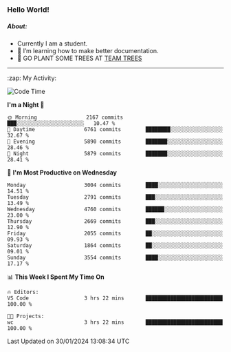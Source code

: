 ### Hello World!

##### About:
- Currently I am a student.
- 🌱 I’m learning how to make better documentation.
- 🌱 GO PLANT SOME TREES AT [TEAM TREES](https://teamtrees.org/)

---
  <summary>:zap: My Activity:</summary>
  
<!--START_SECTION:waka-->
![Code Time](http://img.shields.io/badge/Code%20Time-1%2C278%20hrs%2054%20mins-blue)

**I'm a Night 🦉** 

```text
🌞 Morning                2167 commits        ███░░░░░░░░░░░░░░░░░░░░░░   10.47 % 
🌆 Daytime                6761 commits        ████████░░░░░░░░░░░░░░░░░   32.67 % 
🌃 Evening                5890 commits        ███████░░░░░░░░░░░░░░░░░░   28.46 % 
🌙 Night                  5879 commits        ███████░░░░░░░░░░░░░░░░░░   28.41 % 
```
📅 **I'm Most Productive on Wednesday** 

```text
Monday                   3004 commits        ████░░░░░░░░░░░░░░░░░░░░░   14.51 % 
Tuesday                  2791 commits        ███░░░░░░░░░░░░░░░░░░░░░░   13.49 % 
Wednesday                4760 commits        ██████░░░░░░░░░░░░░░░░░░░   23.00 % 
Thursday                 2669 commits        ███░░░░░░░░░░░░░░░░░░░░░░   12.90 % 
Friday                   2055 commits        ██░░░░░░░░░░░░░░░░░░░░░░░   09.93 % 
Saturday                 1864 commits        ██░░░░░░░░░░░░░░░░░░░░░░░   09.01 % 
Sunday                   3554 commits        ████░░░░░░░░░░░░░░░░░░░░░   17.17 % 
```


📊 **This Week I Spent My Time On** 

```text
🔥 Editors: 
VS Code                  3 hrs 22 mins       █████████████████████████   100.00 % 

🐱‍💻 Projects: 
wc                       3 hrs 22 mins       █████████████████████████   100.00 % 
```


 Last Updated on 30/01/2024 13:08:34 UTC
<!--END_SECTION:waka-->
